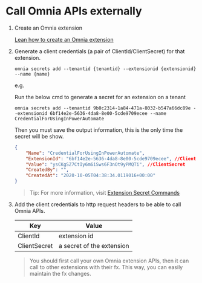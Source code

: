 # Call Omnia APIs externally

1. Create an Omnia extension  

    [Lean how to create an Omnia extension](https://github.com/preciofishbone/OmniaFx/tree/master/docs/tutorials/first-extension#build-your-first-extension-like-a-boss) 

2. Generate a client credentials (a pair of ClientId/ClientSecret) for that extension.

    ```
    omnia secrets add --tenantid {tenantid} --extensionid {extensionid} --name {name}
    ```

    e.g.

    Run the below cmd to generate a secret for an extension on a tenant 

    ```
    omnia secrets add --tenantid 9b0c2314-1a84-471a-8032-b547a66dc89e --extensionid 6bf14e2e-5636-4da8-8e00-5cde9709ecee --name CredentialForUsingInPowerAutomate
    ```

    Then you must save the output information, this is the only time the secret will be show.

    ```json
    {
        "Name": "CredentialForUsingInPowerAutomate",
        "ExtensionId": "6bf14e2e-5636-4da8-8e00-5cde9709ecee", //ClientId
        "Value": "ysCKgSZ7CtIy6m6iSws6F3nOt9yPMQTi", //ClientSecret
        "CreatedBy": "",
        "CreatedAt": "2020-10-05T04:38:34.0119016+00:00"
    }
    ```

    >Tip: For more information, visit [Extension Secret Commands]([../../../cli#omnia-extensions-push](https://github.com/preciofishbone/OmniaFx/tree/master/docs/cli#extension-secret-commands))


3. Add the client credentials to http request headers to be able to call Omnia APIs.

    | Key | Value |
    | -- | -- |
    | ClientId | extension id |
    | ClientSecret | a secret of the extension |

    > You should first call your own Omnia extension APIs, then it can call to other extensions with their fx. This way, you can easily maintain the fx changes.
